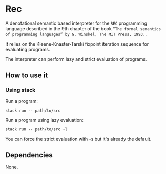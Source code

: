 # Rec

A denotational semantic based interpreter for the `REC` programming language described in the 9th chapter of the book `“The formal semantics of programming languages” by G. Winskel, The MIT Press, 1993.`.

It relies on the Kleene-Knaster-Tarski fixpoint iteration sequence for evaluating programs.

The interpreter can perform lazy and strict evaluation of programs.

## How to use it

### Using stack

Run a program:
```
stack run -- path/to/src
```

Run a program using lazy evaluation:
```
stack run -- path/to/src -l
```

You can force the strict evaluation with -s but it's already the default.

## Dependencies

None.

